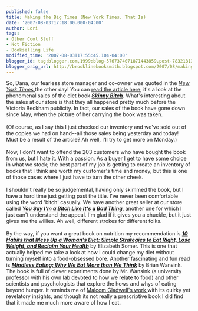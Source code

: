 ```yaml
---
published: false
title: Making the Big Times (New York Times, That Is)
date: '2007-08-03T17:18:00.000-04:00'
author: Lori
tags:
- Other Cool Stuff
- Not Fiction
- Bookselling Life
modified_time: '2007-08-03T17:55:45.104-04:00'
blogger_id: tag:blogger.com,1999:blog-5767374071871443859.post-7832181365750027913
blogger_orig_url: http://brooklinebooksmith.blogspot.com/2007/08/making-big-times-new-york-times-that-is.html
---
```


So, Dana, our fearless store manager and co-owner was quoted in the <a href="http://www.nytimes.com/"><em>New York Times</em> </a>the other day! You can <a href="http://www.nytimes.com/2007/08/01/books/01skin.html?_r=1&ref=books&amp;oref=slogin">read the article here</a>; it's a look at the phenomenal sales of the diet book <em><strong><a href="http://brookline.booksense.com/NASApp/store/Product?s=showproduct&isbn=9780762424931">Skinny Bitch</a></strong></em>. What's interesting about the sales at our store is that they all happened pretty much before the Victoria <span class="blsp-spelling-error" id="SPELLING_ERROR_0">Beckham</span> publicity. In fact, our sales of the book have gone down since May, when the picture of her carrying the book was taken.<br /><br />(Of course, as I say this I just checked our inventory and we've sold out of the copies we had on hand--all those sales being yesterday and today! Must be a result of the article? Ah well, I'll try to get more on Monday.)<br /><br />Now, I don't want to offend the 203 customers who have bought the book from us, but I hate it. With a passion. As a buyer I get to have some choice in what we stock; the best part of my job is getting to create an inventory of books that I think are worth my customer's time and money, but this is one of those cases where I just have to turn the other cheek.<br /><br />I shouldn't really be so judgemental, having only skimmed the book, but I have a hard time just getting past the title. I've never been comfortable using the word 'bitch' casually. We have another great seller at our store called <strong><em><a href="http://brookline.booksense.com/NASApp/store/Product?s=showproduct&isbn=9781580086370">You Say I'm a Bitch Like It's a Bad Thing</a></em></strong>, another one for which I just can't understand the appeal. I'm glad if it gives you a chuckle, but it just gives me the willies. Ah well, different strokes for different folks.<br /><br />By the way, if you want a great book on nutrition my recommendation is <a href="http://brookline.booksense.com/NASApp/store/Product?s=showproduct&amp;isbn=9780071462280"><strong><em>10 Habits that Mess Up a Woman's Diet: Simple Strategies to Eat Right, Lose Weight, and Reclaim Your Health</em></strong></a> by Elizabeth Somer. This is one that actually helped me take a look at how I could change my diet without turning myself into a food-obsessed bore. Another fascinating and fun read is <strong><em><a href="http://brookline.booksense.com/NASApp/store/Product?s=showproduct&isbn=9780553804348">Mindless Eating: Why We Eat More than We Think</a></em></strong> by Brian <span class="blsp-spelling-error" id="SPELLING_ERROR_1">Wansink</span>. The book is full of clever <span class="blsp-spelling-corrected" id="SPELLING_ERROR_2">experiments</span> done by Mr. <span class="blsp-spelling-error" id="SPELLING_ERROR_3">Wansink</span> (a university professor with his own lab devoted to how we relate to food) and other scientists and psychologists that explore the hows and whys of eating beyond hunger. It reminds me of <a href="http://brookline.booksense.com/NASApp/store/Search?s=results&amp;initiate=yes&fromauthor=yes&amp;author=5256800"><span class="blsp-spelling-error" id="SPELLING_ERROR_4">Malcom</span> <span class="blsp-spelling-error" id="SPELLING_ERROR_5">Gladwell's</span> work </a>with its quirky yet revelatory insights, and though its not really a <span class="blsp-spelling-corrected" id="SPELLING_ERROR_6">prescriptive</span> book I did find that it made me much more aware of how I eat.